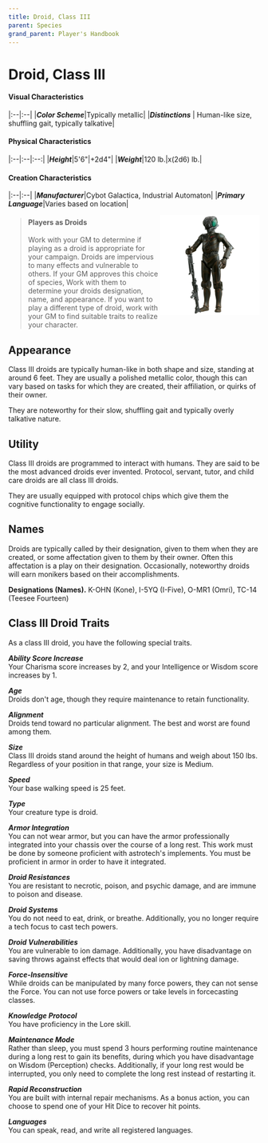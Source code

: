```yaml
---
title: Droid, Class III
parent: Species
grand_parent: Player's Handbook
---
```


# Droid, Class III

#### Visual Characteristics

|:--|:--|
|***Color Scheme***|Typically metallic|
|***Distinctions*** | Human-like size, shuffling gait, typically talkative|

#### Physical Characteristics

|:--|:--|:--:|
|***Height***|5'6"|+2d4"|
|***Weight***|120 lb.|x(2d6) lb.|

#### Creation Characteristics

|:--|:--|
|***Manufacturer***|Cybot Galactica, Industrial Automaton|
|***Primary Language***|Varies based on location|

<img src='../../../zzImages/Species/Droid Class III_01.png' style='float:right; float:top; width:200px;'>

> #### Players as Droids
> Work with your GM to determine if playing as a droid is appropriate for your campaign. Droids are impervious to many effects and vulnerable to others. If your GM approves this choice of species, Work with them to determine your droids designation, name, and appearance. If you want to play a different type of droid, work with your GM to find suitable traits to realize your character.

## Appearance
Class III droids are typically human-like in both shape and size, standing at around 6 feet. They are usually a polished metallic color, though this can vary based on tasks for which they are created, their affiliation, or quirks of their owner.

They are noteworthy for their slow, shuffling gait and typically overly talkative nature.

## Utility
Class III droids are programmed to interact with humans. They are said to be the most advanced droids ever invented. Protocol, servant, tutor, and child care droids are all class III droids.

They are usually equipped with protocol chips which give them the cognitive functionality to engage socially.

## Names
Droids are typically called by their designation, given to them when they are created, or some affectation given to them by their owner. Often this affectation is a play on their designation. Occasionally, noteworthy droids will earn monikers based on their accomplishments.

**Designations (Names).** K-OHN (Kone), I-5YQ (I-Five), O-MR1 (Omri), TC-14 (Teesee Fourteen)

## Class III Droid Traits
As a class III droid, you have the following special traits.

***Ability Score Increase*** <br> Your Charisma score increases by 2, and your Intelligence or Wisdom score increases by 1.

***Age*** <br> Droids don't age, though they require maintenance to retain functionality.

***Alignment*** <br> Droids tend toward no particular alignment. The best and worst are found among them.

***Size*** <br> Class III droids stand around the height of humans and weigh about 150 lbs. Regardless of your position in that range, your size is Medium.

***Speed*** <br> Your base walking speed is 25 feet.

***Type*** <br> Your creature type is droid.

***Armor Integration*** <br> You can not wear armor, but you can have the armor professionally integrated into your chassis over the course of a long rest. This work must be done by someone proficient with astrotech's implements. You must be proficient in armor in order to have it integrated.

***Droid Resistances*** <br> You are resistant to necrotic, poison, and psychic damage, and are immune to poison and disease.

***Droid Systems*** <br> You do not need to eat, drink, or breathe. Additionally, you no longer require a tech focus to cast tech powers.

***Droid Vulnerabilities*** <br> You are vulnerable to ion damage. Additionally, you have disadvantage on saving throws against effects that would deal ion or lightning damage.

***Force-Insensitive*** <br> While droids can be manipulated by many force powers, they can not sense the Force. You can not use force powers or take levels in forcecasting classes.

***Knowledge Protocol*** <br> You have proficiency in the Lore skill.

***Maintenance Mode*** <br> Rather than sleep, you must spend 3 hours performing routine maintenance during a long rest to gain its benefits, during which you have disadvantage on Wisdom (Perception) checks. Additionally, if your long rest would be interrupted, you only need to complete the long rest instead of restarting it.

***Rapid Reconstruction*** <br> You are built with internal repair mechanisms. As a bonus action, you can choose to spend one of your Hit Dice to recover hit points. 

***Languages*** <br> You can speak, read, and write all registered languages.

